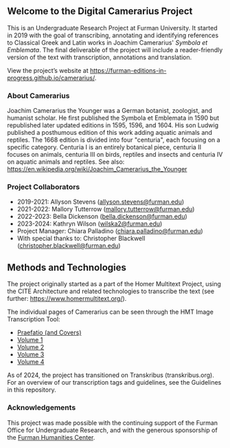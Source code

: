 ## Welcome to the Digital Camerarius Project

This is an Undergraduate Research Project at Furman University. It started in 2019 with the goal of transcribing, annotating and identifying references to Classical Greek and Latin works in Joachim Camerarius' <i>Symbola et Emblemata</i>. The final deliverable of the project will include a reader-friendly version of the text with transcription, annotations and translation. 

View the project’s website at <https://furman-editions-in-progress.github.io/camerarius/>.

### About Camerarius

Joachim Camerarius the Younger was a German botanist, zoologist, and humanist scholar. He first published the Symbola et Emblemata in 1590 but republished later updated editions in 1595, 1596, and 1604. His son Ludwig published a posthumous edition of this work adding aquatic animals and reptiles. The 1668 edition is divided into four "centuria", each focusing on a specific category. Centuria I is an entirely botanical piece, centuria II focuses on animals, centuria III on birds, reptiles and insects and centuria IV on aquatic animals and reptiles. 
See also: https://en.wikipedia.org/wiki/Joachim_Camerarius_the_Younger

### Project Collaborators

- 2019-2021: Allyson Stevens (allyson.stevens@furman.edu)
- 2021-2022: Mallory Tutterrow (mallory.tutterrow@furman.edu)
- 2022-2023: Bella Dickenson (bella.dickenson@furman.edu)
- 2023-2024: Kathryn Wilson (wilska2@furman.edu) 
- Project Manager: Chiara Palladino (chiara.palladino@furman.edu)
- With special thanks to: Christopher Blackwell (christopher.blackwell@furman.edu)

## Methods and Technologies 

The project originally started as a part of the Homer Multitext Project, using the CITE Architecture and related technologies to transcribe the text (see further: https://www.homermultitext.org/). 

The individual pages of Camerarius can be seen through the HMT Image Transcription Tool: 
- [Praefatio (and Covers)](praef_thumbs.md)
- [Volume 1](vol1_thumbs.md)
- [Volume 2](vol2_thumbs.md)
- [Volume 3](vol3_thumbs.md)
- [Volume 4](vol4_thumbs.md)

As of 2024, the project has transitioned on Transkribus (transkribus.org). For an overview of our transcription tags and guidelines, see the Guidelines in this repository. 

### Acknowledgements

This project was made possible with the continuing support of the Furman Office for Undergraduate Research, and with the generous sponsorship of the [Furman Humanities Center](https://www.furman.edu/humanities-center/). 


